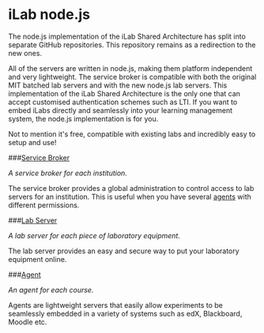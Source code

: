 iLab node.js
=================

The node.js implementation of the iLab Shared Architecture has split into separate GitHub repositories. This repository remains as a redirection to the new ones.

All of the servers are written in node.js, making them platform independent and very lightweight. The service broker is compatible with both the original MIT batched lab servers and with the new node.js lab servers. This implementation of the iLab Shared Architecture is the only one that can accept customised authentication schemes such as LTI. If you want to embed iLabs directly and seamlessly into your learning management system, the node.js implementation is for you. 

Not to mention it's free, compatible with existing labs and incredibly easy to setup and use! 

###[Service Broker](https://github.com/ShadovvMoon/Broker)

*A service broker for each institution.*

The service broker provides a global administration to control access to lab servers for an institution. This is useful when you have several [agents](https://github.com/ShadovvMoon/Agent) with different permissions.

###[Lab Server](https://github.com/ShadovvMoon/Lab)

*A lab server for each piece of laboratory equipment.*

The lab server provides an easy and secure way to put your laboratory equipment online. 

###[Agent](https://github.com/ShadovvMoon/Agent)

*An agent for each course.*

Agents are lightweight servers that easily allow experiments to be seamlessly embedded in a variety of systems such as edX, Blackboard, Moodle etc. 
